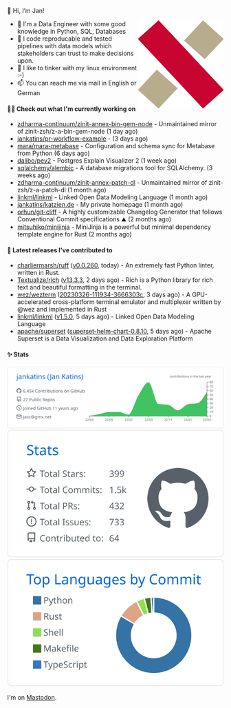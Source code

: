 👋 Hi, I’m Jan!

<img align="right" src="https://raw.githubusercontent.com/kreuzwerkerbot/kreuzwerkerbot/master/assets/xw.png" width="200">

- 🌱 I'm a Data Engineer with some good knowledge in Python, SQL, Databases
- 💪 I code reproducable and tested pipelines with data models which stakeholders can trust to make decisions upon.
- 💞️ I like to tinker with my linux environment :-)
- 📫 You can reach me via mail in English or German

#### 👩‍💻 Check out what I'm currently working on

- [zdharma-continuum/zinit-annex-bin-gem-node](https://github.com/zdharma-continuum/zinit-annex-bin-gem-node) - Unmaintained mirror of zinit-zsh/z-a-bin-gem-node (1 day ago)
- [jankatins/pr-workflow-example](https://github.com/jankatins/pr-workflow-example) -  (3 days ago)
- [mara/mara-metabase](https://github.com/mara/mara-metabase) - Configuration and schema sync for Metabase from Python (6 days ago)
- [dalibo/pev2](https://github.com/dalibo/pev2) - Postgres Explain Visualizer 2 (1 week ago)
- [sqlalchemy/alembic](https://github.com/sqlalchemy/alembic) - A database migrations tool for SQLAlchemy. (3 weeks ago)
- [zdharma-continuum/zinit-annex-patch-dl](https://github.com/zdharma-continuum/zinit-annex-patch-dl) - Unmaintained mirror of zinit-zsh/z-a-patch-dl (1 month ago)
- [linkml/linkml](https://github.com/linkml/linkml) - Linked Open Data Modeling Language (1 month ago)
- [jankatins/katzien.de](https://github.com/jankatins/katzien.de) - My private homepage (1 month ago)
- [orhun/git-cliff](https://github.com/orhun/git-cliff) - A highly customizable Changelog Generator that follows Conventional Commit specifications ⛰️  (2 months ago)
- [mitsuhiko/minijinja](https://github.com/mitsuhiko/minijinja) - MiniJinja is a powerful but minimal dependency template engine for Rust (2 months ago)

#### 🔭 Latest releases I've contributed to

- [charliermarsh/ruff](https://github.com/charliermarsh/ruff) ([v0.0.260](https://github.com/charliermarsh/ruff/releases/tag/v0.0.260), today) - An extremely fast Python linter, written in Rust.
- [Textualize/rich](https://github.com/Textualize/rich) ([v13.3.3](https://github.com/Textualize/rich/releases/tag/v13.3.3), 2 days ago) - Rich is a Python library for rich text and beautiful formatting in the terminal.
- [wez/wezterm](https://github.com/wez/wezterm) ([20230326-111934-3666303c](https://github.com/wez/wezterm/releases/tag/20230326-111934-3666303c), 3 days ago) - A GPU-accelerated cross-platform terminal emulator and multiplexer written by @wez and implemented in Rust
- [linkml/linkml](https://github.com/linkml/linkml) ([v1.5.0](https://github.com/linkml/linkml/releases/tag/v1.5.0), 5 days ago) - Linked Open Data Modeling Language
- [apache/superset](https://github.com/apache/superset) ([superset-helm-chart-0.8.10](https://github.com/apache/superset/releases/tag/superset-helm-chart-0.8.10), 5 days ago) - Apache Superset is a Data Visualization and Data Exploration Platform


#### ✨ Stats

  [![](https://raw.githubusercontent.com/jankatins/jankatins/master/profile-summary-card-output/github/0-profile-details.svg)](https://github.com/vn7n24fzkq/github-profile-summary-cards)
  [![](https://raw.githubusercontent.com/jankatins/jankatins/master/profile-summary-card-output/github/3-stats.svg)](https://github.com/vn7n24fzkq/github-profile-summary-cards)
  [![](https://raw.githubusercontent.com/jankatins/jankatins/master/profile-summary-card-output/github/2-most-commit-language.svg)](https://github.com/vn7n24fzkq/github-profile-summary-cards)

I'm on <a rel="me" href="https://fosstodon.org/@jankatins">Mastodon</a>.
